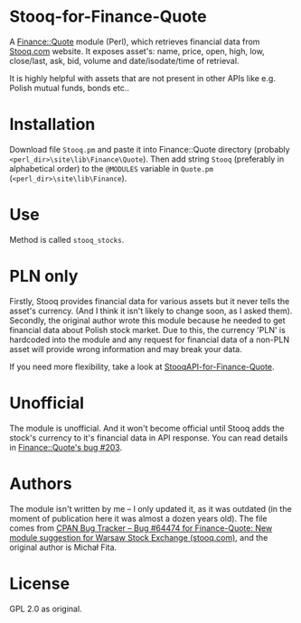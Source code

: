 # Stooq-for-Finance-Quote
A [Finance::Quote](https://github.com/finance-quote/finance-quote) module (Perl), which retrieves financial data from [Stooq.com](https://stooq.com) website. It exposes asset's: name, price, open, high, low, close/last, ask, bid, volume and date/isodate/time of retrieval.

It is highly helpful with assets that are not present in other APIs like e.g. Polish mutual funds, bonds etc..

# Installation
Download file `Stooq.pm` and paste it into Finance::Quote directory (probably `<perl_dir>\site\lib\Finance\Quote`). Then add string `Stooq` (preferably in alphabetical order) to the `@MODULES` variable in `Quote.pm` (`<perl_dir>\site\lib\Finance`).

# Use
Method is called `stooq_stocks`.

# PLN only
Firstly, Stooq provides financial data for various assets but it never tells the asset's currency. (And I think it isn't likely to change soon, as I asked them). Secondly, the original author wrote this module because he needed to get financial data about Polish stock market. Due to this, the currency 'PLN' is hardcoded into the module and any request for financial data of a non-PLN asset will provide wrong information and may break your data.

If you need more flexibility, take a look at [StooqAPI-for-Finance-Quote](https://github.com/Kaligula0/StooqAPI-for-Finance-Quote).

# Unofficial
The module is unofficial. And it won't become official until Stooq adds the stock's currency to it's financial data in API response. You can read details in [Finance::Quote's bug #203](https://github.com/finance-quote/finance-quote/issues/203).

# Authors
The module isn't written by me – I only updated it, as it was outdated (in the moment of publication here it was almost a dozen years old). The file comes from [CPAN Bug Tracker – Bug #64474 for Finance-Quote: New module suggestion for Warsaw Stock Exchange (stooq.com)](https://rt.cpan.org/Public/Bug/Display.html?id=64474), and the original author is Michał Fita.

# License
GPL 2.0 as original.
